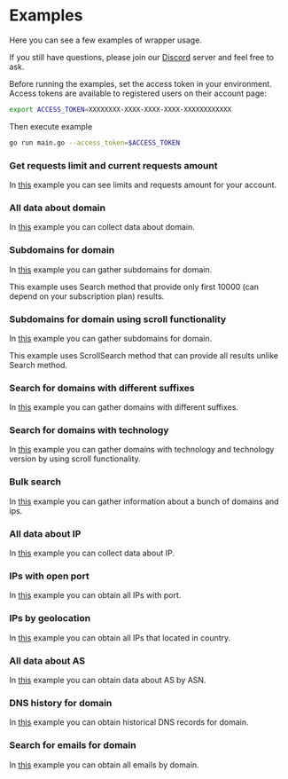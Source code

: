 # Examples

Here you can see a few examples of wrapper usage.

If you still have questions, please join our [Discord](https://discord.gg/XqaUP8c) server and feel free to ask.


Before running the examples, set the access token in your environment.
Access tokens are available to registered users on their account page:
```bash
export ACCESS_TOKEN=XXXXXXXX-XXXX-XXXX-XXXX-XXXXXXXXXXXX
```

Then execute example
```bash
go run main.go --access_token=$ACCESS_TOKEN
```

### Get requests limit and current requests amount

In [this](./account/main.go) example you can see limits and requests amount for your account.

### All data about domain

In [this](./domain_details/main.go) example you can collect data about domain.

### Subdomains for domain

In [this](./domain_subdomains/main.go) example you can gather subdomains for domain.

This example uses Search method that provide only first 10000 (can depend on your subscription plan) results.

### Subdomains for domain using scroll functionality

In [this](./domain_subdomains_via_scroll/main.go) example you can gather subdomains for domain.

This example uses ScrollSearch method that can provide all results unlike Search method.


### Search for domains with different suffixes

In [this](./domains_with_different_suffix/main.go) example you can gather domains with different suffixes.


### Search for domains with technology

In [this](./domains_with_technology/main.go) example you can gather domains with technology and technology version by using scroll functionality.


### Bulk search

In [this](./bulk_search/main.go) example you can gather information about a bunch of domains and ips.

### All data about IP

In [this](./ip_details/main.go) example you can collect data about IP.

### IPs with open port

In [this](./ips_with_open_port/main.go) example you can obtain all IPs with port.

### IPs by geolocation

In [this](./ips_by_country/main.go) example you can obtain all IPs that located in country.

### All data about AS

In [this](./as_details/main.go) example you can obtain data about AS by ASN.

### DNS history for domain

In [this](./domain_history_dns/main.go) example you can obtain historical DNS records for domain.


### Search for emails for domain

In [this](./emails_search/main.go) example you can obtain all emails by domain.


